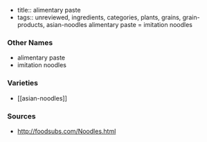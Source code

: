 - title:: alimentary paste
- tags:: unreviewed, ingredients, categories, plants, grains, grain-products, asian-noodles
alimentary paste = imitation noodles

### Other Names

* alimentary paste
* imitation noodles

### Varieties

* [[asian-noodles]]

### Sources
* http://foodsubs.com/Noodles.html
